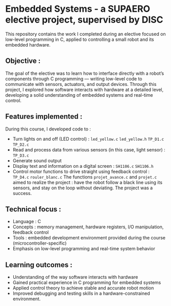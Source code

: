 # Embedded Systems - a SUPAERO elective project, supervised by DISC

This repository contains the work I completed during an elective focused on low-level programming in C, applied to controlling a small robot and its embedded hardware.

## Objective : 
The goal of the elective was to learn how to interface directly with a robot’s components through C programming — writing low-level code to communicate with sensors, actuators, and output devices.
Through this project, I explored how software interacts with hardware at a detailed level, developing a solid understanding of embedded systems and real-time control.

## Features implemented :
During this course, I developed code to :
* Turn lights on and off (LED control) : `led_yellow.c` `led_yellow.h` `TP_D1.c` `TP_D2.c`
* Read and process data from various sensors (in this case, light sensor) : `TP_D3.c`
* Generate sound output
* Display text and information on a digital screen : `SH1106.c` `SH1106.h`
* Control motor functions to drive straight using feedback control : `TP_D4.c` `rouler_blanc.c`
The functions `projet_avance.c` and `projet.c` aimed to realize the project : have the robot follow a black line using its sensors, and stay on the loop without deviating. The project was a success.

## Technical focus :
* Language : C
* Concepts : memory management, hardware registers, I/O manipulation, feedback control
* Tools : embedded development environment provided during the course (microcontroller-specific)
* Emphasis on low-level programming and real-time system behavior

## Learning outcomes :
* Understanding of the way software interacts with hardware
* Gained practical experience in C programming for embedded systems
* Applied control theory to achieve stable and accurate robot motion
* Improved debugging and testing skills in a hardware-constrained environment.
